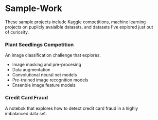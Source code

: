 # Sample-Work

These sample projects include Kaggle competitions, machine learning projects on puplicly avaialble datasets, and datasets I've explored just out of curiosity.

### Plant Seedlings Competition
An image classification challenge that explores:

- Image masking and pre-procesing
- Data augmentation
- Convolutional neural net models
- Pre-trained image recognition models
- Ensenble image feature models

### Credit Card Fraud

A notebok that explores how to detect credit card fraud in a highly imbalanced data set.
